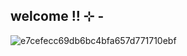 ##  welcome !! ⊹ - 
![e7cefecc69db6bc4bfa657d771710ebf](https://github.com/user-attachments/assets/209c2172-6b7f-4a67-b300-d86832885c2a)
